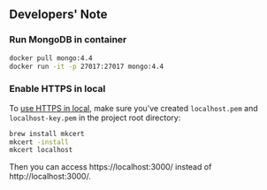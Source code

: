 ## Developers' Note

### Run MongoDB in container

```sh
docker pull mongo:4.4
docker run -it -p 27017:27017 mongo:4.4
```

### Enable HTTPS in local

To [use HTTPS in local](https://web.dev/how-to-use-local-https/), make sure you've created `localhost.pem` and `localhost-key.pem` in the project root directory:

```sh
brew install mkcert
mkcert -install
mkcert localhost
```

Then you can access https://localhost:3000/ instead of http://localhost:3000/.
